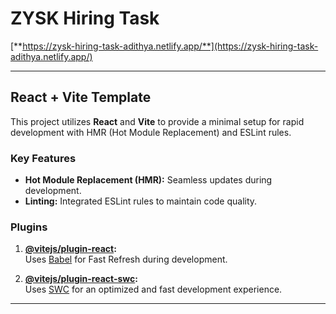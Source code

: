 # ZYSK Hiring Task

[**https://zysk-hiring-task-adithya.netlify.app/**](https://zysk-hiring-task-adithya.netlify.app/)

---

## React + Vite Template

This project utilizes **React** and **Vite** to provide a minimal setup for rapid development with HMR (Hot Module Replacement) and ESLint rules.

### Key Features

- **Hot Module Replacement (HMR):** Seamless updates during development.
- **Linting:** Integrated ESLint rules to maintain code quality.

### Plugins

1. **[@vitejs/plugin-react](https://github.com/vitejs/vite-plugin-react/blob/main/packages/plugin-react/README.md):**  
   Uses [Babel](https://babeljs.io/) for Fast Refresh during development.

2. **[@vitejs/plugin-react-swc](https://github.com/vitejs/vite-plugin-react-swc):**  
   Uses [SWC](https://swc.rs/) for an optimized and fast development experience.

---
